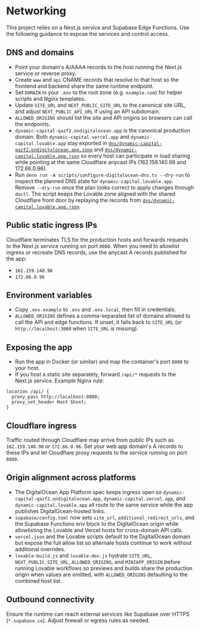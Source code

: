 # Networking

This project relies on a Next.js service and Supabase Edge Functions. Use the following guidance to expose the services and control access.

## DNS and domains
- Point your domain's A/AAAA records to the host running the Next.js service or reverse proxy.
- Create `www` and `api` CNAME records that resolve to that host so the frontend and backend share the same runtime endpoint.
- Set `DOMAIN` in your `.env` to the root zone (e.g. `example.com`) for helper scripts and Nginx templates.
- Update `SITE_URL` and `NEXT_PUBLIC_SITE_URL` to the canonical site URL, and adjust `NEXT_PUBLIC_API_URL` if using an API subdomain.
- `ALLOWED_ORIGINS` should list the site and API origins so browsers can call the endpoints.
- `dynamic-capital-qazf2.ondigitalocean.app` is the canonical production
  domain. Both `dynamic-capital.vercel.app` and `dynamic-capital.lovable.app`
  stay exported in
  [`dns/dynamic-capital-qazf2.ondigitalocean.app.zone`](../dns/dynamic-capital-qazf2.ondigitalocean.app.zone)
  and [`dns/dynamic-capital.lovable.app.json`](../dns/dynamic-capital.lovable.app.json)
  so every host can participate in load sharing while pointing at the same
  Cloudflare anycast IPs (162.159.140.98 and 172.66.0.96).
- Run `deno run -A scripts/configure-digitalocean-dns.ts --dry-run` to inspect the
  planned DNS state for `dynamic-capital.lovable.app`. Remove `--dry-run` once the
  plan looks correct to apply changes through `doctl`. The script keeps the
  Lovable zone aligned with the shared Cloudflare front door by replaying the
  records from [`dns/dynamic-capital.lovable.app.json`](../dns/dynamic-capital.lovable.app.json).

## Public static ingress IPs

Cloudflare terminates TLS for the production hosts and forwards requests to the
Next.js service running on port `8080`. When you need to allowlist ingress or
recreate DNS records, use the anycast A records published for the app:

- `162.159.140.98`
- `172.66.0.96`

## Environment variables
- Copy `.env.example` to `.env` and `.env.local`, then fill in credentials.
- `ALLOWED_ORIGINS` defines a comma-separated list of domains allowed to call the API and edge functions. If unset, it falls back to `SITE_URL` (or `http://localhost:3000` when `SITE_URL` is missing).

## Exposing the app
- Run the app in Docker (or similar) and map the container's port `8080` to your host.
- If you host a static site separately, forward `/api/*` requests to the Next.js service. Example Nginx rule:

```nginx
location /api/ {
  proxy_pass http://localhost:8080;
  proxy_set_header Host $host;
}
```

## Cloudflare ingress
Traffic routed through Cloudflare may arrive from public IPs such as `162.159.140.98` or `172.66.0.96`. Set your web app domain's A records to these IPs and let Cloudflare proxy requests to the service running on port `8080`.

## Origin alignment across platforms
- The DigitalOcean App Platform spec keeps ingress open so
  `dynamic-capital-qazf2.ondigitalocean.app`, `dynamic-capital.vercel.app`, and
  `dynamic-capital.lovable.app` all route to the same service while the app
  publishes DigitalOcean-hosted links.
- `supabase/config.toml` now sets `site_url`, `additional_redirect_urls`, and
  the Supabase Functions env block to the DigitalOcean origin while allowlisting
  the Lovable and Vercel hosts for cross-domain API calls.
- `vercel.json` and the Lovable scripts default to the DigitalOcean domain but
  expose the full allow list so alternate hosts continue to work without
  additional overrides.
- `lovable-build.js` and `lovable-dev.js` hydrate `SITE_URL`,
  `NEXT_PUBLIC_SITE_URL`, `ALLOWED_ORIGINS`, and `MINIAPP_ORIGIN` before running
  Lovable workflows so previews and builds share the production origin when
  values are omitted, with `ALLOWED_ORIGINS` defaulting to the combined host
  list.

## Outbound connectivity
Ensure the runtime can reach external services like Supabase over HTTPS (`*.supabase.co`). Adjust firewall or egress rules as needed.
